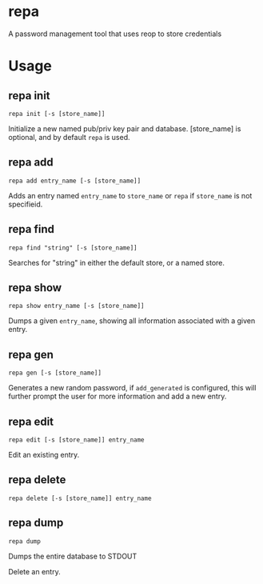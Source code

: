 repa
====

A password management tool that uses reop to store credentials

# Usage

## repa init

```
repa init [-s [store_name]]
```

Initialize a new named pub/priv key pair and database. [store_name] is optional, and by default `repa` is used.

## repa add

```
repa add entry_name [-s [store_name]]
```

Adds an entry named `entry_name` to `store_name` or `repa` if `store_name` is not specifieid.

## repa find

```
repa find "string" [-s [store_name]]
```

Searches for "string" in either the default store, or a named store.

## repa show

```
repa show entry_name [-s [store_name]]
```

Dumps a given `entry_name`, showing all information associated with a given entry.

## repa gen

```
repa gen [-s [store_name]]
```

Generates a new random password, if `add_generated` is configured, this will further prompt the user for more information and add a new entry.

## repa edit

```
repa edit [-s [store_name]] entry_name
```

Edit an existing entry.

## repa delete

```
repa delete [-s [store_name]] entry_name
```

## repa dump

```
repa dump
```

Dumps the entire database to STDOUT

Delete an entry.
